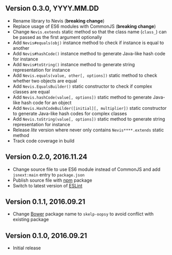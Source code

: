 ## Version 0.3.0, YYYY.MM.DD

* Rename library to Nevis (**breaking change**)
* Replace usage of ES6 modules with CommonJS (**breaking change**)
* Change `Nevis.extends` static method so that the class name (`class_`) can be passed as the first argument optionally
* Add `Nevis#equals(obj)` instance method to check if instance is equal to another
* Add `Nevis#hashCode()` instance method to generate Java-like hash code for instance
* Add `Nevis#toString()` instance method to generate string representation for instance
* Add `Nevis.equals(value, other[, options])` static method to check whether two objects are equal
* Add `Nevis.EqualsBuilder()` static constructor to check if complex classes are equal
* Add `Nevis.hashCode(value[, options])` static method to generate Java-like hash code for an object
* Add `Nevis.HashCodeBuilder([initial][, multiplier])` static constructor to generate Java-like hash codes for complex classes
* Add `Nevis.toString(value[, options])` static method to generate string representation for instance
* Release *lite* version where never only contains `Nevis****.extends` static method
* Track code coverage in build

## Version 0.2.0, 2016.11.24

* Change source file to use ES6 module instead of CommonJS and add `jsnext:main` entry to `package.json`
* Publish source file with [npm](http://npmjs.com) package
* Switch to latest version of [ESLint](http://eslint.org)

## Version 0.1.1, 2016.09.21

* Change [Bower](https://bower.io) package name to `skelp-oopsy` to avoid conflict with existing package

## Version 0.1.0, 2016.09.21

* Initial release
